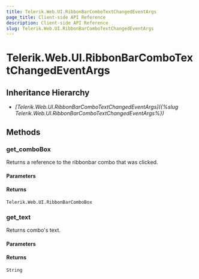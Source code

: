 ```yaml
---
title: Telerik.Web.UI.RibbonBarComboTextChangedEventArgs
page_title: Client-side API Reference
description: Client-side API Reference
slug: Telerik.Web.UI.RibbonBarComboTextChangedEventArgs
---
```


# Telerik.Web.UI.RibbonBarComboTextChangedEventArgs

## Inheritance Hierarchy

* *[Telerik.Web.UI.RibbonBarComboTextChangedEventArgs]({%slug Telerik.Web.UI.RibbonBarComboTextChangedEventArgs%})*

## Methods

### get_comboBox

Returns a reference to the ribbonbar combo that was clicked.

#### Parameters

#### Returns

`Telerik.Web.UI.RibbonBarComboBox` 

### get_text

Returns combo's text. 

#### Parameters

#### Returns

`String`